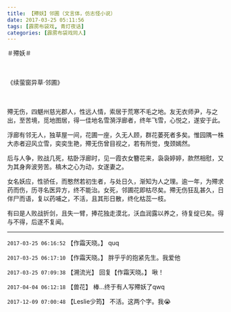 ```yaml
---
title: 【殢妖】邻圃（文言体，仿志怪小说）
date: 2017-03-25 05:11:56
tags: [霹雳布袋戏, 青灯夜话]
categories: [霹雳布袋戏同人]
---
```


<p dir="ltr"  >＃殢妖＃<br /><br /><br /></p> 
<p dir="ltr"  >《续萤窗异草&middot;邻圃》<br /><br /><br /></p> 
<p dir="ltr"  >殢无伤，四魌州慈光郡人，性远人情，索居于荒寒不毛之地。友无衣师尹，与之出，至苦境，觅地图居，得一佳地名雪漪浮廊者，终年飞雪，心悦之，遂安于此。</p> 
<p dir="ltr"  >浮廊有邻无人，独草屋一间，花圃一座，久无人顾，群花萎死者多矣。惟园隅一株大赤者迎风立雪，奕奕生艳，殢无伤曾目视之，若有所觉，曳颈嫣然。</p> 
<p dir="ltr"  >后与人争，败战几死，枯卧浮廊时，见一霞衣女簪花来，袅袅婷婷，款然相慰，又为其身奔波劳苦。槁木之心为动，女遂妻之。</p> 
<p dir="ltr"  >女名妖应，性骄任，而憨然若初生者，与处日久，渐知为人之理。逾一年，为殢求药而伤，历寻名医异方，终不能治。女死，邻圃花即枯尽矣。殢无伤狂乱甚久，日伴尸而语，复以药哺之，不活，且其形日散，终化枯蕊一枝。</p> 
<p dir="ltr"  >有曰是人败战折剑，且失一臂，捧花独走漠北，沃血润露以养之，待复绽已矣。得与不得，后遂不复闻。</p>

<!-- more -->

---

`2017-03-25 06:16:52` 【作霜天晓。】 quq

`2017-03-25 06:17:10` 【作霜天晓。】 胖乎乎的抱紧先生。我爱他

`2017-03-25 07:09:38` 【溯流光】 回复【作霜天晓。】 啾！

`2017-04-04 06:12:18` 【兽花】 棒…终于有人写殢妖了qwq

`2017-12-09 07:00:48` 【Leslie少筠】 不活。这两个字。我😭
